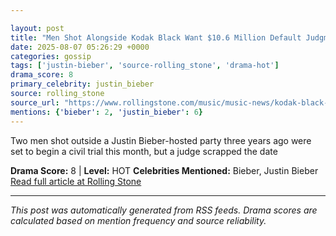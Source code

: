 ```yaml
---

layout: post
title: "Men Shot Alongside Kodak Black Want $10.6 Million Default Judgment Against Rapper"""
date: 2025-08-07 05:26:29 +0000
categories: gossip
tags: ['justin-bieber', 'source-rolling_stone', 'drama-hot']
drama_score: 8
primary_celebrity: justin_bieber
source: rolling_stone
source_url: "https://www.rollingstone.com/music/music-news/kodak-black-justin-bieber-party-shooting-lawsuit-default-1235402354/"""
mentions: {'bieber': 2, 'justin_bieber': 6}
---
```


Two men shot outside a Justin Bieber-hosted party three years ago were set to begin a civil trial this month, but a judge scrapped the date

**Drama Score:** 8 | **Level:** HOT **Celebrities Mentioned:** Bieber, Justin Bieber [Read full article at Rolling Stone](https://www.rollingstone.com/music/music-news/kodak-black-justin-bieber-party-shooting-lawsuit-default-1235402354/)

---

*This post was automatically generated from RSS feeds. Drama scores are calculated based on mention frequency and source reliability.*